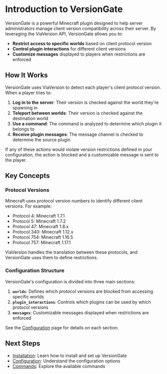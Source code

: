 # Introduction to VersionGate

VersionGate is a powerful Minecraft plugin designed to help server administrators manage client version compatibility across their server. By leveraging the ViaVersion API, VersionGate allows you to:

- **Restrict access to specific worlds** based on client protocol version
- **Control plugin interactions** for different client versions
- **Customize messages** displayed to players when restrictions are enforced

## How It Works

VersionGate uses ViaVersion to detect each player's client protocol version. When a player tries to:

1. **Log in to the server**: Their version is checked against the world they're spawning in
2. **Teleport between worlds**: Their version is checked against the destination world
3. **Use a command**: The command is analyzed to determine which plugin it belongs to
4. **Receive plugin messages**: The message channel is checked to determine the source plugin

If any of these actions would violate version restrictions defined in your configuration, the action is blocked and a customizable message is sent to the player.

## Key Concepts

### Protocol Versions

Minecraft uses protocol version numbers to identify different client versions. For example:

- Protocol 4: Minecraft 1.7.1
- Protocol 5: Minecraft 1.7.2
- Protocol 47: Minecraft 1.8.x
- Protocol 340: Minecraft 1.12.x
- Protocol 754: Minecraft 1.16.5
- Protocol 757: Minecraft 1.17.1

ViaVersion handles the translation between these protocols, and VersionGate uses them to define restrictions.

### Configuration Structure

VersionGate's configuration is divided into three main sections:

1. **`worlds`**: Defines which protocol versions are blocked from accessing specific worlds
2. **`plugin_interactions`**: Controls which plugins can be used by which protocol versions
3. **`messages`**: Customizable messages displayed when restrictions are enforced

See the [Configuration](/guide/configuration) page for details on each section.

## Next Steps

- [Installation](/guide/installation): Learn how to install and set up VersionGate
- [Configuration](/guide/configuration): Understand the configuration options
- [Commands](/guide/commands): Explore the available commands 